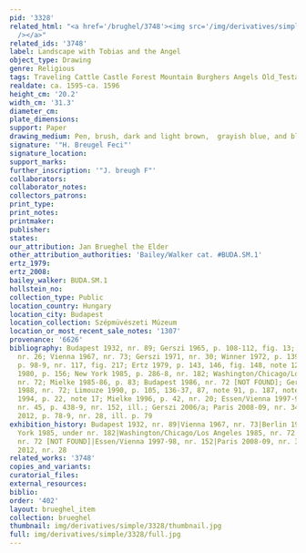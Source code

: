 ```yaml
---
pid: '3328'
related_html: "<a href='/brughel/3748'><img src='/img/derivatives/simple/3748/thumbnail.jpg'
  /></a>"
related_ids: '3748'
label: Landscape with Tobias and the Angel
object_type: Drawing
genre: Religious
tags: Traveling Cattle Castle Forest Mountain Burghers Angels Old_Testament
realdate: ca. 1595-ca. 1596
height_cm: '20.2'
width_cm: '31.3'
diameter_cm: 
plate_dimensions: 
support: Paper
drawing_medium: Pen, brush, dark and light brown,  grayish blue, and blue ink
signature: '"H. Breugel Feci"'
signature_location: 
support_marks: 
further_inscription: '"J. breugh F"'
collaborators: 
collaborator_notes: 
collectors_patrons: 
print_type: 
print_notes: 
printmaker: 
publisher: 
states: 
our_attribution: Jan Brueghel the Elder
other_attribution_authorities: 'Bailey/Walker cat. #BUDA.SM.1'
ertz_1979: 
ertz_2008: 
bailey_walker: BUDA.SM.1
hollstein_no: 
collection_type: Public
location_country: Hungary
location_city: Budapest
location_collection: Szépmüvészeti Múzeum
location_or_most_recent_sale_notes: '1307'
provenance: '6626'
bibliography: Budapest 1932, nr. 89; Gerszi 1965, p. 108-112, fig. 13; Gerszi 1967,
  nr. 26; Vienna 1967, nr. 73; Gerszi 1971, nr. 30; Winner 1972, p. 139; Berlin 1975,
  p. 98-9, nr. 117, fig. 217; Ertz 1979, p. 143, 146, fig. 148, note 125; Brussels
  1980, p. 156; New York 1985, p. 286-8, nr. 182; Washington/Chicago/Los Angeles 1985,
  nr. 72; Mielke 1985-86, p. 83; Budapest 1986, nr. 72 [NOT FOUND]; Gerszi and Bodnár
  1988, nr. 72; Limouze 1990, p. 105, 136-37, 87, note 91, p. 187, note 244; Mielke
  1994, p. 22, note 17; Mielke 1996, p. 42, nr. 20; Essen/Vienna 1997-98, p. 34-6,
  nr. 45, p. 438-9, nr. 152, ill.; Gerszi 2006/a; Paris 2008-09, nr. 34; Budapest
  2012, p. 78-9, nr. 28, ill. p. 79
exhibition_history: Budapest 1932, nr. 89|Vienna 1967, nr. 73|Berlin 1975, nr. 117|New
  York 1985, under nr. 182|Washington/Chicago/Los Angeles 1985, nr. 72|Budapest 1986,
  nr. 72 [NOT FOUND]|Essen/Vienna 1997-98, nr. 152|Paris 2008-09, nr. 34|Budapest
  2012, nr. 28
related_works: '3748'
copies_and_variants: 
curatorial_files: 
external_resources: 
biblio: 
order: '402'
layout: brueghel_item
collection: brueghel
thumbnail: img/derivatives/simple/3328/thumbnail.jpg
full: img/derivatives/simple/3328/full.jpg
---
```


